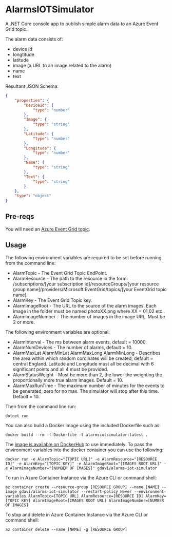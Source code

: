 # AlarmsIOTSimulator
A .NET Core console app to publish simple alarm data to an Azure Event Grid topic. 

The alarm data consists of:

- device id
- longtitude
- latitude
- image (a URL to an image related to the alarm)
- name 
- text

Resultant JSON Schema:

```JSON
{
    "properties": {
        "DeviceId": {
            "type": "number"
        },
        "Image": {
            "type": "string"
        },
        "Latitude": {
            "type": "number"
        },
        "Longitude": {
            "type": "number"
        },
        "Name": {
            "type": "string"
        },
        "Text": {
            "type": "string"
        }
    },
    "type": "object"
}
```

## Pre-reqs

You will need an [Azure Event Grid topic](https://docs.microsoft.com/en-us/azure/event-grid/custom-event-quickstart-portal#create-a-custom-topic).

## Usage

The following environment variables are required to be set before running from the command line:

- AlarmTopic - The Event Grid Topic EndPoint.
- AlarmResource - The path to the resource in the form: /subscriptions/[your subscription id]/resourceGroups/[your resource group name]/providers/Microsoft.EventGrid/topics/[your EventGrid topic name].
- AlarmKey - The Event Grid Topic key.
- AlarmImageRoot - The URL to the source of the alarm images. Each image in the folder must be named photoXX.png where XX = 01,02 etc..
- AlarmImageNumber - The number of images in the image URL. Must be 2 or more.

The following environment variables are optional:

- AlarmInterval - The ms between alarm events, default = 10000.
- AlarmNumDevices - The number of alarms, default = 10.
- AlarmMaxLat AlarmMinLat AlarmMaxLong AlarmMinLong - Describes the area within which random cordinates will be created, default = central England. Latitude and Longitude must all be decimal with 6 significant points and all 4 must be provided.
- AlarmStatusWeight - Must be more than 2, the lower the weighting the proportionally more true alarm images. Default = 10.
- AlarmMaxRunTime - The maximum number of minutes for the events to be generated, zero for no max. The simulator will stop after this time. Default = 10.

Then from the command line run:

`dotnet run`
            
You can also build a Docker image using the included Dockerfile such as: 

`docker build --rm -f Dockerfile -t alarmsiotsimulator:latest .`

The [image is available on DockerHub](https://hub.docker.com/r/gdavi/alarms-iot-simulator/) to use immediately. To pass the environment variables into the docker container you can use the following:

`docker run -e AlarmTopic="[TOPIC URL]" -e AlarmResource="[RESOURCE ID]" -e AlarmKey="[TOPIC KEY]" -e AlarmImageRoot="[IMAGES ROOT URL]" -e AlarmImageNumber="[NUMBER OF IMAGES]" gdavi/alarms-iot-simulator`

To run in Azure Container Instance via the Azure CLI or command shell:

`az container create --resource-group [RESOURCE GROUP] --name [NAME] --image gdavi/alarms-iot-simulator --restart-policy Never --environment-variables AlarmTopic=[TOPIC URL] AlarmResource=[RESOURCE ID] AlarmKey=[TOPIC KEY] AlarmImageRoot=[IMAGES ROOT URL] AlarmImageNumber=[NUMBER OF IMAGES]`

To stop and delete in Azure Container Instance via the Azure CLI or command shell:

`az container delete --name [NAME] -g [RESOURCE GROUP]`